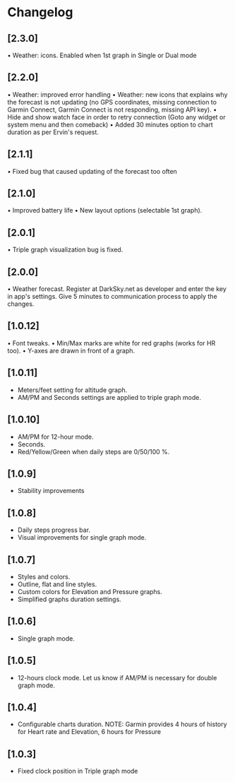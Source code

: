 # Changelog

## [2.3.0]
• Weather: icons. Enabled when 1st graph in Single or Dual mode

## [2.2.0]
• Weather: improved error handling
• Weather: new icons that explains why the forecast is not updating (no GPS coordinates, missing connection to Garmin Connect, Garmin Connect is not responding, missing API key).
• Hide and show watch face in order to retry connection (Goto any widget or system menu and then comeback)
• Added 30 minutes option to chart duration as per Ervin's request.

## [2.1.1]
• Fixed bug that caused updating of the forecast too often

## [2.1.0]
• Improved battery life
• New layout options (selectable 1st graph).

## [2.0.1]
• Triple graph visualization bug is fixed.

## [2.0.0]
• Weather forecast. Register at DarkSky.net as developer and enter the key in app's settings. Give 5 minutes to communication process to apply the changes.

## [1.0.12]
• Font tweaks.
• Min/Max marks are white for red graphs (works for HR too).
• Y-axes are drawn in front of a graph.

## [1.0.11]
- Meters/feet setting for altitude graph.
- AM/PM and Seconds settings are applied to triple graph mode.

## [1.0.10]
- AM/PM for 12-hour mode. 
- Seconds. 
- Red/Yellow/Green when daily steps are 0/50/100 %.

## [1.0.9]
- Stability improvements

## [1.0.8]
- Daily steps progress bar.
- Visual improvements for single graph mode.

## [1.0.7]
- Styles and colors.
- Outline, flat and line styles. 
- Custom colors for Elevation and Pressure graphs.
- Simplified graphs duration settings.

## [1.0.6]
- Single graph mode.

## [1.0.5]
- 12-hours clock mode. Let us know if AM/PM is necessary for double graph mode.

## [1.0.4]
- Configurable charts duration. NOTE: Garmin provides 4 hours of history for Heart rate and Elevation, 6 hours for Pressure

## [1.0.3]
- Fixed clock position in Triple graph mode
